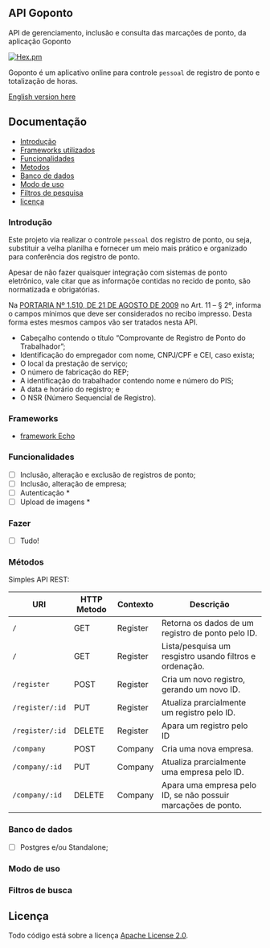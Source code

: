 ## API Goponto

API de gerenciamento, inclusão e consulta das marcações de ponto, da aplicação Goponto

[![Hex.pm](https://img.shields.io/hexpm/l/plug.svg)](https://github.com/goponto/goponto-api/blob/master/LICENSE)

Goponto é um aplicativo online para controle `pessoal` de registro de ponto e totalização de horas.

[English version here](https://github.com/goponto/goponto-api/master/README-en.md)

## Documentação

- [Introdução](#introdução)
- [Frameworks utilizados](#frameworks)
- [Funcionalidades](#funcionalidades)
- [Metodos](#métodos)
- [Banco de dados](#banco-de-dados)
- [Modo de uso](#modo-de-uso)
- [Filtros de pesquisa](#filtros-de-busca)
- [licença](#licença)

### Introdução

Este projeto via realizar o controle `pessoal` dos registro de ponto, ou seja, substituir a velha planilha e fornecer um meio mais prático e organizado para conferência dos registro de ponto. 

Apesar de não fazer quaisquer integração com sistemas de ponto eletrônico, vale citar que as informaçõe contidas no recido de ponto, são normatizada e obrigatórias.

Na [PORTARIA Nº 1.510, DE 21 DE AGOSTO DE 2009](http://www.trtsp.jus.br/geral/tribunal2/ORGAOS/MTE/Portaria/P1510_09.html) no Art. 11 – § 2º, informa o campos mínimos que deve ser considerados no recibo impresso. Desta forma estes mesmos campos vão ser tratados nesta API. 

- Cabeçalho contendo o título “Comprovante de Registro de Ponto do Trabalhador”;
- Identificação do empregador com nome, CNPJ/CPF e CEI, caso exista;
- O local da prestação de serviço;
- O número de fabricação do REP;
- A identificação do trabalhador contendo nome e número do PIS;
- A data e horário do registro; e
- O NSR (Número Sequencial de Registro).

### Frameworks

- [framework Echo](https://echo.labstack.com/)

### Funcionalidades

- [ ] Inclusão, alteração e exclusão de registros de ponto;
- [ ] Inclusão, alteração de empresa;
- [ ] Autenticação *
- [ ] Upload de imagens *

### Fazer

- [ ] Tudo!

### Métodos

Simples API REST:


| URI      | HTTP Metodo | Contexto   | Descrição
| --------- | ----------- | ---------- | -------------
| `/`       | GET         | Register   | Retorna os dados de um registro de ponto pelo ID.
| `/`       | GET         | Register   | Lista/pesquisa um resgistro usando filtros e ordenação.
| `/register`  | POST        | Register   | Cria um novo registro, gerando um novo ID.
| `/register/:id` | PUT         | Register   | Atualiza prarcialmente um registro pelo ID.
| `/register/:id`  | DELETE      | Register   | Apara um registro pelo ID
| `/company`  | POST        | Company   | Cria uma nova empresa.
| `/company/:id` | PUT         | Company   | Atualiza prarcialmente uma empresa pelo ID.
| `/company/:id`  | DELETE      | Company   | Apara uma empresa pelo ID, se não possuir marcações de ponto.

### Banco de dados

- [ ] Postgres e/ou Standalone;

### Modo de uso

### Filtros de busca

## Licença

Todo código está sobre a licença [Apache License 2.0](https://github.com/goponto/goponto-api/blob/master/LICENSE).
